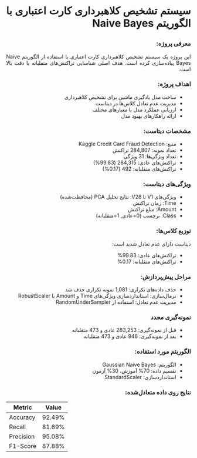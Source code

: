 # <p dir="rtl" align="justify">سیستم تشخیص کلاهبرداری کارت اعتباری با الگوریتم Naive Bayes</p>

### <p dir="rtl" align="justify">معرفی پروژه:</p>
<p dir="rtl" align="justify">این پروژه یک سیستم تشخیص کلاهبرداری کارت اعتباری با استفاده از الگوریتم Naive Bayes پیاده‌سازی کرده است. هدف اصلی شناسایی تراکنش‌های متقلبانه با دقت بالا است.</p>

### <p dir="rtl" align="justify">اهداف پروژه:</p>
<ul dir="rtl" align="justify">
   <li> ساخت مدل یادگیری ماشین برای تشخیص کلاهبرداری</li>
   <li> مدیریت عدم تعادل کلاس‌ها در دیتاست</li>
   <li> ارزیابی عملکرد مدل با معیارهای مختلف</li>
   <li> ارائه راهکارهای بهبود مدل</li>
</ul>

### <p dir="rtl" align="justify">مشخصات دیتاست:</p>
<ul dir="rtl" align="justify">
   <li>منبع: Kaggle Credit Card Fraud Detection</li>
   <li>تعداد نمونه: 284,807 تراکنش</li>
   <li>تعداد ویژگی‌ها: 31 ویژگی</li>
   <li>تراکنش‌های عادی: 284,315 (99.83%)</li>
   <li>تراکنش‌های متقلبانه: 492 (0.17%)</li>
</ul>

### <p dir="rtl" align="justify">ویژگی‌های دیتاست:</p>
<ul dir="rtl" align="justify">
   <li>ویژگی‌های V1 تا V28: نتایج تحلیل PCA (محافظت‌شده)</li>
   <li>Time: زمان تراکنش</li>
   <li>Amount: مبلغ تراکنش</li>
   <li>Class: برچسب (0=عادی, 1=متقلبانه)</li>
</ul>


### <p dir="rtl" align="justify">توزیع کلاس‌ها:</p>
<p dir="rtl" align="justify">دیتاست دارای عدم تعادل شدید است:</p>
<ul dir="rtl" align="justify">
   <li>تراکنش‌های عادی: 99.83%</li>
   <li>تراکنش‌های متقلبانه: 0.17%</li>
</ul>

### <p dir="rtl" align="justify">مراحل پیش‌پردازش:</p>
<ul dir="rtl" align="justify">
   <li>حذف داده‌های تکراری: 1,081 نمونه تکراری حذف شد</li>
   <li>نرمال‌سازی: استانداردسازی ویژگی‌های Time و Amount با RobustScaler</li>
   <li>مدیریت عدم تعادل: استفاده از RandomUnderSampler</li>
</ul>

### <p dir="rtl" align="justify">نمونه‌گیری مجدد</p>
<ul dir="rtl" align="justify">
   <li>قبل از نمونه‌گیری: 283,253 عادی و 473 متقلبانه</li>
   <li>بعد از نمونه‌گیری: 946 عادی و 473 متقلبانه</li>
</ul>

### <p dir="rtl" align="justify">الگوریتم مورد استفاده:</p>
<ul dir="rtl" align="justify">
   <li>الگوریتم: Gaussian Naive Bayes</li>
   <li>تقسیم داده: 70% آموزش، 30% آزمون</li>
   <li>استانداردسازی: StandardScaler</li>
</ul>

### <p dir="rtl" align="justify">نتایج روی داده متعادل‌شده:</p>

| Metric | Value |
|--------|-------|
| Accuracy | 92.49% |
| Recall | 81.69% |
| Precision | 95.08% |
| F1-Score | 87.88% |
